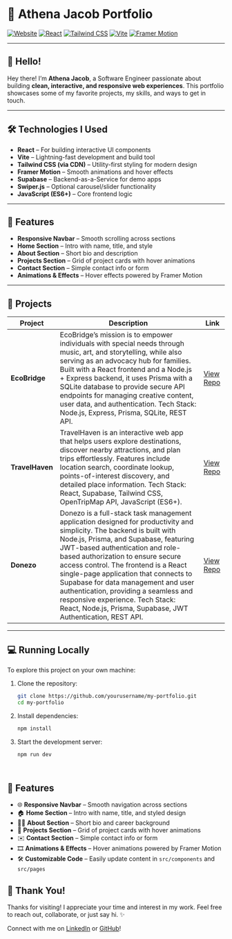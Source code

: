 # 🌟 Athena Jacob Portfolio

[![Website](https://img.shields.io/badge/Website-Portfolio-blue)](https://your-portfolio-link.com)
[![React](https://img.shields.io/badge/React-18.2.0-blue?logo=react&logoColor=white)](https://reactjs.org/)
[![Tailwind CSS](https://img.shields.io/badge/TailwindCSS-3.3.3-blue?logo=tailwind-css&logoColor=white)](https://tailwindcss.com/)
[![Vite](https://img.shields.io/badge/Vite-4.4.9-blue?logo=vite&logoColor=white)](https://vitejs.dev/)
[![Framer Motion](https://img.shields.io/badge/FramerMotion-6.6.5-blue?logo=framer&logoColor=white)](https://www.framer.com/motion/)

---

## 👋 Hello!

Hey there! I’m **Athena Jacob**, a Software Engineer passionate about building **clean, interactive, and responsive web experiences**. This portfolio showcases some of my favorite projects, my skills, and ways to get in touch.  

---

## 🛠 Technologies I Used

- **React** – For building interactive UI components  
- **Vite** – Lightning-fast development and build tool  
- **Tailwind CSS (via CDN)** – Utility-first styling for modern design  
- **Framer Motion** – Smooth animations and hover effects  
- **Supabase** – Backend-as-a-Service for demo apps  
- **Swiper.js** – Optional carousel/slider functionality  
- **JavaScript (ES6+)** – Core frontend logic  

---

## 🚀 Features

- **Responsive Navbar** – Smooth scrolling across sections  
- **Home Section** – Intro with name, title, and style  
- **About Section** – Short bio and description  
- **Projects Section** – Grid of project cards with hover animations  
- **Contact Section** – Simple contact info or form  
- **Animations & Effects** – Hover effects powered by Framer Motion  

---

## 📂 Projects

| Project | Description | Link |
|---------|-------------|------|
| **EcoBridge** | EcoBridge’s mission is to empower individuals with special needs through music, art, and storytelling, while also serving as an advocacy hub for families. Built with a React frontend and a Node.js + Express backend, it uses Prisma with a SQLite database to provide secure API endpoints for managing creative content, user data, and authentication. Tech Stack: Node.js, Express, Prisma, SQLite, REST API. | [View Repo](https://github.com/tokslaw7/ecobridge.git) |
| **TravelHaven** | TravelHaven is an interactive web app that helps users explore destinations, discover nearby attractions, and plan trips effortlessly. Features include location search, coordinate lookup, points-of-interest discovery, and detailed place information. Tech Stack: React, Supabase, Tailwind CSS, OpenTripMap API, JavaScript (ES6+). | [View Repo](https://github.com/Starfoxxy/travel-planner-site.git) |
| **Donezo** | Donezo is a full-stack task management application designed for productivity and simplicity. The backend is built with Node.js, Prisma, and Supabase, featuring JWT-based authentication and role-based authorization to ensure secure access control. The frontend is a React single-page application that connects to Supabase for data management and user authentication, providing a seamless and responsive experience. Tech Stack: React, Node.js, Prisma, Supabase, JWT Authentication, REST API. | [View Repo](https://github.com/Starfoxxy/Athena_J_Donezo.git) |

---

## 💻 Running Locally

To explore this project on your own machine:

1. Clone the repository:

   ```bash
   git clone https://github.com/yourusername/my-portfolio.git
   cd my-portfolio

2. Install dependencies:

   ```bash
   npm install

3. Start the development server:
 
   ```bash
   npm run dev




## 🚀 Features  

- 🌐 **Responsive Navbar** – Smooth navigation across sections  
- 🏠 **Home Section** – Intro with name, title, and styled design  
- 👩‍💻 **About Section** – Short bio and career background  
- 📂 **Projects Section** – Grid of project cards with hover animations  
- ✉️ **Contact Section** – Simple contact info or form  
- 🎞️ **Animations & Effects** – Hover animations powered by Framer Motion  
- 🛠️ **Customizable Code** – Easily update content in `src/components` and `src/pages`  


## 🙌 Thank You!

Thanks for visiting! I appreciate your time and interest in my work. Feel free to reach out, collaborate, or just say hi. ✨

Connect with me on [LinkedIn](https://www.linkedin.com/in/athena-jacob-aj) or [GitHub](https://github.com/starfoxxy)!
